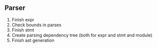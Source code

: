 ## Parser
1) Finish expr
2) Check bounds in parses
3) Finish stmt
4) Create parsing dependency tree (both for expr and stmt and module)
5) Finish ast generation 